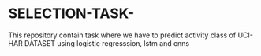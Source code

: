 # SELECTION-TASK-
This repository contain task where we have to predict  activity class of UCI-HAR DATASET using logistic regresssion, lstm and cnns
